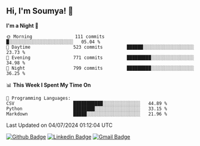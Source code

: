 ## Hi, I'm Soumya! 👋

<!--START_SECTION:waka-->
**I'm a Night 🦉** 

```text
🌞 Morning                111 commits         █░░░░░░░░░░░░░░░░░░░░░░░░   05.04 % 
🌆 Daytime                523 commits         ██████░░░░░░░░░░░░░░░░░░░   23.73 % 
🌃 Evening                771 commits         █████████░░░░░░░░░░░░░░░░   34.98 % 
🌙 Night                  799 commits         █████████░░░░░░░░░░░░░░░░   36.25 % 
```


📊 **This Week I Spent My Time On** 

```text
💬 Programming Languages: 
CSV                      ███████████░░░░░░░░░░░░░░   44.89 % 
Python                   ████████░░░░░░░░░░░░░░░░░   33.15 % 
Markdown                 █████░░░░░░░░░░░░░░░░░░░░   21.96 % 
```


 Last Updated on 04/07/2024 01:12:04 UTC
<!--END_SECTION:waka-->

[![Github Badge](https://img.shields.io/badge/-rubyruins-grey?style=for-the-badge&logo=github&logoColor=white&link=https://github.com/rubyruins/)](https://www.github.com/rubyruins/) 
[![Linkedin Badge](https://img.shields.io/badge/-Soumya%20Parekh-0072b1?style=for-the-badge&logo=Linkedin&logoColor=white&link=https://www.linkedin.com/in/Soumya-Parekh/)](https://www.linkedin.com/in/Soumya-Parekh/) 
[![Gmail Badge](https://img.shields.io/badge/-soumyaparekh.me@gmail.com-c14438?style=for-the-badge&logo=Gmail&logoColor=white&link=mailto:soumyaparekh.me@gmail.com)](mailto:soumyaparekh.me@gmail.com) 

